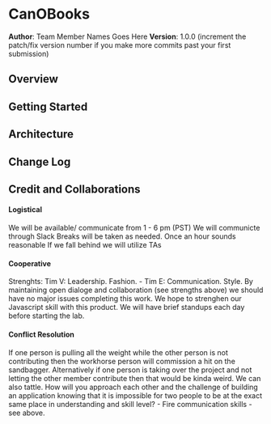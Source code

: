 # CanOBooks

**Author**: Team Member Names Goes Here
**Version**: 1.0.0 (increment the patch/fix version number if you make more commits past your first submission)

## Overview
<!-- Provide a high level overview of what this application is and why you are building it, beyond the fact that it's an assignment for this class. (i.e. What's your problem domain?) -->

## Getting Started
<!-- What are the steps that a user must take in order to build this app on their own machine and get it running? -->

## Architecture
<!-- Provide a detailed description of the application design. What technologies (languages, libraries, etc) you're using, and any other relevant design information. -->

## Change Log
<!-- Use this area to document the iterative changes made to your application as each feature is successfully implemented. Use time stamps. Here's an example:

01-01-2001 4:59pm - Application now has a fully-functional express server, with a GET route for the location resource. -->

## Credit and Collaborations
#### Logistical
We will be available/ communicate from 1 - 6 pm (PST)
We will communicte through Slack
Breaks will be taken as needed. Once an hour sounds reasonable
If we fall behind we will utilize TAs

#### Cooperative
Strenghts: Tim V: Leadership. Fashion. - Tim E: Communication. Style.
By maintaining open dialoge and collaboration (see strengths above) we should have no major issues completing this work.
We hope to strenghen our Javascript skill with this product. 
We will have brief standups each day before starting the lab.

#### Conflict Resolution
If one person is pulling all the weight while the other person is not contributing then the workhorse person will commission a hit on the sandbagger.
Alternatively if one person is taking over the project and not letting the other member contribute then that would be kinda weird. We can also tattle.
How will you approach each other and the challenge of building an application knowing that it is impossible for two people to be at the exact same place in understanding and skill level? - Fire communication skills - see above.
